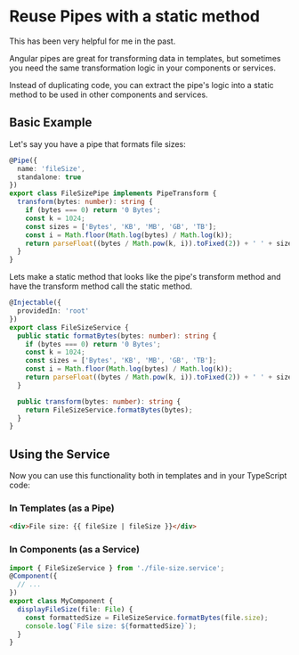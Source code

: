 # Reuse Pipes with a static method

This has been very helpful for me in the past.

Angular pipes are great for transforming data in templates, but sometimes you need the same transformation logic in your components or services.

Instead of duplicating code, you can extract the pipe's logic into a static method to be used in other components and services.

## Basic Example

Let's say you have a pipe that formats file sizes:

```typescript
@Pipe({
  name: 'fileSize',
  standalone: true
})
export class FileSizePipe implements PipeTransform {
  transform(bytes: number): string {
    if (bytes === 0) return '0 Bytes';
    const k = 1024;
    const sizes = ['Bytes', 'KB', 'MB', 'GB', 'TB'];
    const i = Math.floor(Math.log(bytes) / Math.log(k));
    return parseFloat((bytes / Math.pow(k, i)).toFixed(2)) + ' ' + sizes[i];
  }
}
```

Lets make a static method that looks like the pipe's transform method and have the transform method call the static method.

```typescript
@Injectable({
  providedIn: 'root'
})
export class FileSizeService {
  public static formatBytes(bytes: number): string {
    if (bytes === 0) return '0 Bytes';
    const k = 1024;
    const sizes = ['Bytes', 'KB', 'MB', 'GB', 'TB'];
    const i = Math.floor(Math.log(bytes) / Math.log(k));
    return parseFloat((bytes / Math.pow(k, i)).toFixed(2)) + ' ' + sizes[i];
  }

  public transform(bytes: number): string {
    return FileSizeService.formatBytes(bytes);
  }
}
```

## Using the Service

Now you can use this functionality both in templates and in your TypeScript code:

### In Templates (as a Pipe)
```html
<div>File size: {{ fileSize | fileSize }}</div>
```

### In Components (as a Service)
```typescript
import { FileSizeService } from './file-size.service';
@Component({
  // ...
})
export class MyComponent {
  displayFileSize(file: File) {
    const formattedSize = FileSizeService.formatBytes(file.size);
    console.log(`File size: ${formattedSize}`);
  }
}
```
